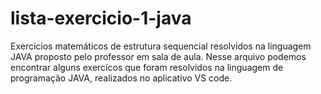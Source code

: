 # lista-exercicio-1-java
Exercícios matemáticos de estrutura sequencial resolvidos na linguagem JAVA proposto pelo professor em sala de aula. 
Nesse arquivo podemos encontrar alguns exercícos que foram resolvidos na linguagem de programação JAVA,
realizados no aplicativo VS code.

